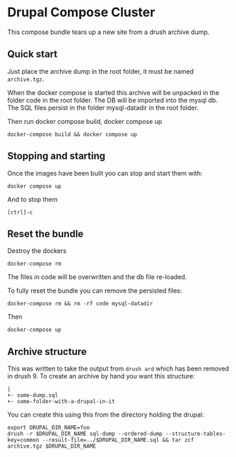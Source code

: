# Drupal Compose Cluster

This compose bundle tears up a new site from a drush archive dump.

## Quick start

Just place the archive dump in the root folder, it must be named ```archive.tgz```.

When the docker compose is started this archive will be unpacked in the folder code in the root folder.  The DB will be imported into the mysql db.  The SQL files persist in the folder mysql-datadir in the root folder.

Then run docker compose build, docker compose up

    docker-compose build && docker compose up

## Stopping and starting

Once the images have been built yoo can stop and start them with:

    docker compose up

And to stop them

    [ctrl]-c

## Reset the bundle

Destroy the dockers

    docker-compose rm

The files in code will be overwritten and the db file re-loaded.

To fully reset the bundle you can remove the persisted files:

    docker-compose rm && rm -rf code mysql-datadir

Then

    docker-compose up

## Archive structure

This was written to take the output from ```drush ard``` which has been removed in drush 9.  To create an archive by hand you want this structure:

    |
    +- some-dump.sql
    +- some-folder-with-a-drupal-in-it

You can create this using this from the directory holding the drupal:

    export DRUPAL_DIR_NAME=foo
    drush -r $DRUPAL_DIR_NAME sql-dump --ordered-dump --structure-tables-key=common --result-file=../$DRUPAL_DIR_NAME.sql && tar zcf archive.tgz $DRUPAL_DIR_NAME
